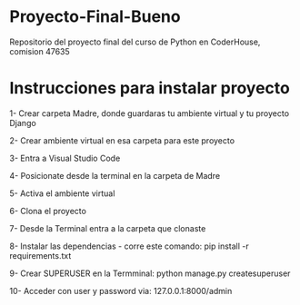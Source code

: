 # Proyecto-Final-Bueno

Repositorio del proyecto final del curso de Python en CoderHouse, comision 47635

# Instrucciones para instalar proyecto 

1- Crear carpeta Madre, donde guardaras tu ambiente virtual y tu proyecto Django

2- Crear ambiente virtual en esa carpeta para este proyecto

3- Entra a Visual Studio Code

4- Posicionate desde la terminal en la carpeta de Madre

5- Activa el ambiente virtual

6- Clona el proyecto

7- Desde la Terminal entra a la carpeta que clonaste

8- Instalar las dependencias - corre este comando: pip install -r requirements.txt

9- Crear SUPERUSER en la Termminal: python manage.py createsuperuser

10- Acceder con user y password via: 127.0.0.1:8000/admin
